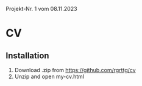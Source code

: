 Projekt-Nr. 1 vom 08.11.2023
# CV
## Installation
1. Download .zip from https://github.com/rgrttg/cv
2. Unzip and open my-cv.html